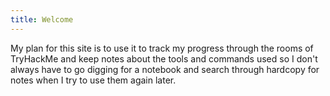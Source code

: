 ```yaml
---
title: Welcome
---
```

My plan for this site is to use it to track my progress through the rooms of TryHackMe and keep notes about the tools and commands used so I don't always have to go digging for a notebook and search through hardcopy for notes when I try to use them again later.
